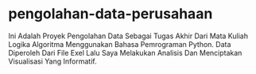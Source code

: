 # pengolahan-data-perusahaan
Ini Adalah Proyek Pengolahan Data Sebagai Tugas Akhir Dari Mata Kuliah Logika Algoritma Menggunakan Bahasa Pemrograman Python. Data Diperoleh Dari File Exel Lalu Saya Melakukan Analisis Dan Menciptakan Visualisasi Yang Informatif.
